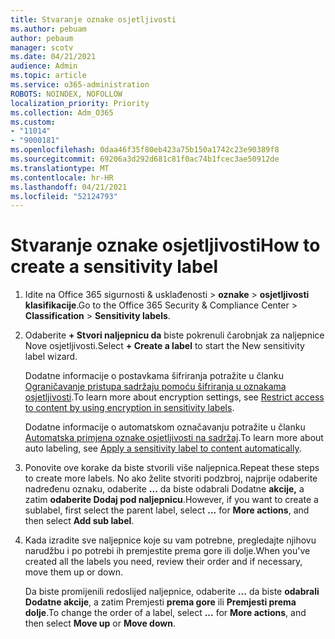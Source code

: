 ```yaml
---
title: Stvaranje oznake osjetljivosti
ms.author: pebuam
author: pebaum
manager: scotv
ms.date: 04/21/2021
audience: Admin
ms.topic: article
ms.service: o365-administration
ROBOTS: NOINDEX, NOFOLLOW
localization_priority: Priority
ms.collection: Adm_O365
ms.custom:
- "11014"
- "9000181"
ms.openlocfilehash: 0daa46f35f80eb423a75b150a1742c23e90389f8
ms.sourcegitcommit: 69206a3d292d681c81f0ac74b1fcec3ae50912de
ms.translationtype: MT
ms.contentlocale: hr-HR
ms.lasthandoff: 04/21/2021
ms.locfileid: "52124793"
---
```

# <a name="how-to-create-a-sensitivity-label"></a><span data-ttu-id="b1dc6-102">Stvaranje oznake osjetljivosti</span><span class="sxs-lookup"><span data-stu-id="b1dc6-102">How to create a sensitivity label</span></span>

1. <span data-ttu-id="b1dc6-103">Idite na Office 365 sigurnosti & usklađenosti > **oznake**  >  **osjetljivosti klasifikacije**.</span><span class="sxs-lookup"><span data-stu-id="b1dc6-103">Go to the Office 365 Security & Compliance Center > **Classification** > **Sensitivity labels**.</span></span>

1. <span data-ttu-id="b1dc6-104">Odaberite **+ Stvori naljepnicu da** biste pokrenuli čarobnjak za naljepnice Nove osjetljivosti.</span><span class="sxs-lookup"><span data-stu-id="b1dc6-104">Select **+ Create a label** to start the New sensitivity label wizard.</span></span>

    <span data-ttu-id="b1dc6-105">Dodatne informacije o postavkama šifriranja potražite u članku [Ograničavanje pristupa sadržaju pomoću šifriranja u oznakama osjetljivosti](https://go.microsoft.com/fwlink/?linkid=2106331).</span><span class="sxs-lookup"><span data-stu-id="b1dc6-105">To learn more about encryption settings, see [Restrict access to content by using encryption in sensitivity labels](https://go.microsoft.com/fwlink/?linkid=2106331).</span></span>

    <span data-ttu-id="b1dc6-106">Dodatne informacije o automatskom označavanju potražite u članku [Automatska primjena oznake osjetljivosti na sadržaj](https://go.microsoft.com/fwlink/?linkid=2105837).</span><span class="sxs-lookup"><span data-stu-id="b1dc6-106">To learn more about auto labeling, see [Apply a sensitivity label to content automatically](https://go.microsoft.com/fwlink/?linkid=2105837).</span></span>

1. <span data-ttu-id="b1dc6-107">Ponovite ove korake da biste stvorili više naljepnica.</span><span class="sxs-lookup"><span data-stu-id="b1dc6-107">Repeat these steps to create more labels.</span></span> <span data-ttu-id="b1dc6-108">No ako želite stvoriti podzbroj, najprije odaberite nadređenu oznaku, odaberite **...** da biste odabrali Dodatne **akcije,** a zatim **odaberite Dodaj pod naljepnicu**.</span><span class="sxs-lookup"><span data-stu-id="b1dc6-108">However, if you want to create a sublabel, first select the parent label, select **...** for **More actions**, and then select **Add sub label**.</span></span>

1. <span data-ttu-id="b1dc6-109">Kada izradite sve naljepnice koje su vam potrebne, pregledajte njihovu narudžbu i po potrebi ih premjestite prema gore ili dolje.</span><span class="sxs-lookup"><span data-stu-id="b1dc6-109">When you've created all the labels you need, review their order and if necessary, move them up or down.</span></span> 
    
    <span data-ttu-id="b1dc6-110">Da biste promijenili redoslijed naljepnice, odaberite **...** da biste **odabrali Dodatne akcije**, a zatim Premjesti **prema gore** ili **Premjesti prema dolje**.</span><span class="sxs-lookup"><span data-stu-id="b1dc6-110">To change the order of a label, select **...** for **More actions**, and then select **Move up** or **Move down**.</span></span>
